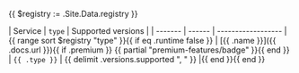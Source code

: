 {{ $registry := .Site.Data.registry }}

| Service | `type` | Supported versions |
| ------- | ------ | ------------------ |{{ range sort $registry "type" }}{{ if eq .runtime false }}
| [{{ .name }}]({{ .docs.url }}){{ if .premium }} {{ partial "premium-features/badge" }}{{ end }} | `{{ .type }}` | {{ delimit .versions.supported ", " }} |{{ end }}{{ end }}